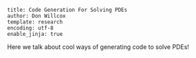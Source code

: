 ```#yaml
title: Code Generation For Solving PDEs
author: Don Willcox
template: research
encoding: utf-8
enable_jinja: true
```

Here we talk about cool ways of generating code to solve PDEs!

